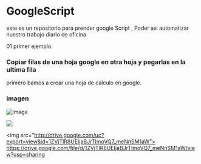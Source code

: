 # GoogleScript
este es un repositorio para prender google Script , Poder asi automatizar nuestro trabajo diario de oficina

01 primer ejemplo.
### Copiar filas de una hoja google en otra hoja y  pegarlas en la ultima fila

primero bamos a crear una hoja de calculo en google.

### imagen
![image](https://drive.google.com/uc?export=view&id=1ZVjTlR8UEIjaBJrTlmoVQ7_meNnSM1aW)

![](http://drive.google.com/uc?export=view&id=1ZVjTlR8UEIjaBJrTlmoVQ7_meNnSM1aW)

<img src=”http://drive.google.com/uc?export=view&id=1ZVjTlR8UEIjaBJrTlmoVQ7_meNnSM1aW”>
https://drive.google.com/file/d/1ZVjTlR8UEIjaBJrTlmoVQ7_meNnSM1aW/view?usp=sharing
